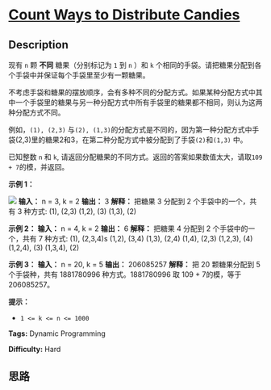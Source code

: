# [Count Ways to Distribute Candies][title]

## Description

现有 `n` 颗 **不同** 糖果（分别标记为 `1` 到 `n` ）和 `k` 个相同的手袋。请把糖果分配到各个手袋中并保证每个手袋里至少有一颗糖果。

不考虑手袋和糖果的摆放顺序，会有多种不同的分配方式。如果某种分配方式中其中一个手袋里的糖果与另一种分配方式中所有手袋里的糖果都不相同，则认为这两种分配方式不同。

例如，`(1), (2,3)` 与`(2),
(1,3)`的分配方式是不同的，因为第一种分配方式中手袋(2,3)里的糖果2和3，在第二种分配方式中被分配到了手袋`(2)`和`(1,3)` 中。

已知整数 `n` 和 `k`, 请返回分配糖果的不同方式。返回的答案如果数值太大，请取`109 + 7`的模，并返回。

**示例 1：**

![](https://assets.leetcode.com/uploads/2020/12/16/candies-1.png)
            **输入：** n = 3, k = 2    **输出：** 3    **解释：** 把糖果 3 分配到 2 个手袋中的一个，共有 3 种方式:    (1), (2,3)    (1,2), (3)    (1,3), (2)    

**示例 2：**
            **输入：** n = 4, k = 2    **输出：** 6    **解释：** 把糖果 4 分配到 2 个手袋中的一个，共有 7 种方式:    (1), (2,3,4)s    (1,2), (3,4)    (1,3), (2,4)    (1,4), (2,3)    (1,2,3), (4)    (1,2,4), (3)    (1,3,4), (2)    

**示例 3：**
            **输入：** n = 20, k = 5    **输出：** 206085257    **解释：** 把 20 颗糖果分配到 5 个手袋种，共有 1881780996 种方式。1881780996 取 109 + 7的模，等于 206085257。    

**提示：**

  * `1 <= k <= n <= 1000`


**Tags:** Dynamic Programming

**Difficulty:** Hard

## 思路

[title]: https://leetcode-cn.com/problems/count-ways-to-distribute-candies
